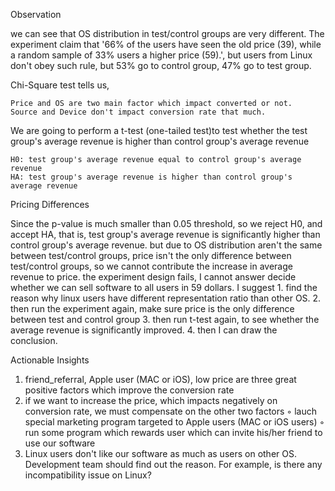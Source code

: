 Observation

we can see that OS distribution in test/control groups are very different. The experiment claim that '66% of the users have seen the old price (39), while a random sample of 33% users a higher price (59).', but users from Linux don't obey such rule, but 53% go to control group, 47% go to test group.

Chi-Square test tells us,

    Price and OS are two main factor which impact converted or not.
    Source and Device don't impact conversion rate that much.


We are going to perform a t-test (one-tailed test)to test whether the test group's average revenue is higher than control group's average revenue

    H0: test group's average revenue equal to control group's average revenue
    HA: test group's average revenue is higher than control group's average revenue


Pricing Differences

Since the p-value is much smaller than 0.05 threshold, so we reject H0, and accept HA, that is, test group's average revenue is significantly higher than control group's average revenue.
but due to OS distribution aren't the same between test/control groups, price isn't the only difference between test/control groups, so we cannot contribute the increase in average revenue to price.
the experiment design fails, I cannot answer decide whether we can sell software to all users in 59 dollars. I suggest
	1.	find the reason why linux users have different representation ratio than other OS.
	2.	then run the experiment again, make sure price is the only difference between test and control group
	3.	then run t-test again, to see whether the average revenue is significantly improved.
	4.	then I can draw the conclusion.


Actionable Insights

1. friend_referral, Apple user (MAC or iOS), low price are three great positive factors which improve the conversion rate
2. if we want to increase the price, which impacts negatively on conversion rate, we must compensate on the other two factors
	◦	lauch special marketing program targeted to Apple users (MAC or iOS users)
	◦	run some program which rewards user which can invite his/her friend to use our software
3. Linux users don't like our software as much as users on other OS. Development team should find out the reason. For example, is there any incompatibility issue on Linux?

